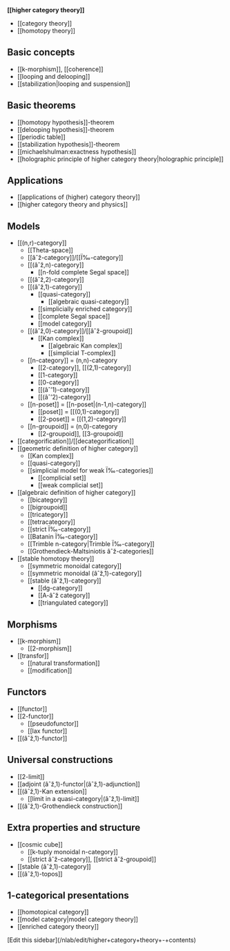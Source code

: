 **[[higher category theory]]**

* [[category theory]]
* [[homotopy theory]]


## Basic concepts

* [[k-morphism]], [[coherence]]
* [[looping and delooping]]
* [[stabilization|looping and suspension]]

## Basic theorems

* [[homotopy hypothesis]]-theorem
* [[delooping hypothesis]]-theorem
* [[periodic table]]
* [[stabilization hypothesis]]-theorem
* [[michaelshulman:exactness hypothesis]]
* [[holographic principle of higher category theory|holographic principle]]


## Applications

* [[applications of (higher) category theory]]
* [[higher category theory and physics]]

## Models

* [[(n,r)-category]]
  * [[Theta-space]]
  * [[âˆž-category]]/[[Ï‰-category]]
  * [[(âˆž,n)-category]]
    * [[n-fold complete Segal space]]
  * [[(âˆž,2)-category]]
  * [[(âˆž,1)-category]]
    * [[quasi-category]]
      * [[algebraic quasi-category]]
    * [[simplicially enriched category]]
    * [[complete Segal space]]
    * [[model category]]
  * [[(âˆž,0)-category]]/[[âˆž-groupoid]]
    * [[Kan complex]]
      * [[algebraic Kan complex]]
      * [[simplicial T-complex]]
  * [[n-category]] = (n,n)-category
    * [[2-category]], [[(2,1)-category]]
    * [[1-category]]
    * [[0-category]]
    * [[(âˆ’1)-category]]
    * [[(âˆ’2)-category]]
  * [[n-poset]] = [[n-poset|(n-1,n)-category]]
    * [[poset]] = [[(0,1)-category]]
    * [[2-poset]] = [[(1,2)-category]]
  * [[n-groupoid]] = (n,0)-category
    * [[2-groupoid]], [[3-groupoid]]
* [[categorification]]/[[decategorification]]
* [[geometric definition of higher category]]
  * [[Kan complex]]
  * [[quasi-category]]
  * [[simplicial model for weak Ï‰-categories]]
    * [[complicial set]]
    * [[weak complicial set]]
* [[algebraic definition of higher category]]
  * [[bicategory]]
  * [[bigroupoid]]
  * [[tricategory]]
  * [[tetracategory]]
  * [[strict Ï‰-category]]
  * [[Batanin Ï‰-category]]
  * [[Trimble n-category|Trimble Ï‰-category]]
  * [[Grothendieck-Maltsiniotis âˆž-categories]]
* [[stable homotopy theory]]
  * [[symmetric monoidal category]]
  * [[symmetric monoidal (âˆž,1)-category]]
  * [[stable (âˆž,1)-category]] 
    * [[dg-category]]
    * [[A-âˆž category]]
    * [[triangulated category]]

## Morphisms

* [[k-morphism]]
  * [[2-morphism]]
* [[transfor]]
  * [[natural transformation]]
  * [[modification]]

## Functors

* [[functor]]
* [[2-functor]]
  * [[pseudofunctor]]
  * [[lax functor]]
* [[(âˆž,1)-functor]]

## Universal constructions

* [[2-limit]]
* [[adjoint (âˆž,1)-functor|(âˆž,1)-adjunction]]
* [[(âˆž,1)-Kan extension]]
  * [[limit in a quasi-category|(âˆž,1)-limit]]
* [[(âˆž,1)-Grothendieck construction]]

## Extra properties and structure
 
* [[cosmic cube]]
  * [[k-tuply monoidal n-category]]  
  * [[strict âˆž-category]], [[strict âˆž-groupoid]]
* [[stable (âˆž,1)-category]]
* [[(âˆž,1)-topos]]


## 1-categorical presentations

* [[homotopical category]]
* [[model category|model category theory]]
* [[enriched category theory]]


<div markdown="1">[Edit this sidebar](/nlab/edit/higher+category+theory+-+contents)</div>